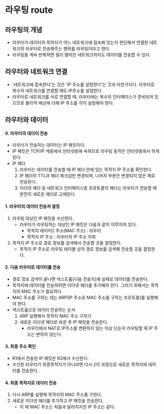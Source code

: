# 라우팅 route

## 라우팅의 개념
* 라우터가 데이터의 목적지가 어느 네트워크에 접속해 있는지 판단해서 연결된 네트워크의 라우터로 전송해주는 행위를 라우팅이라고 한다.
* 라우팅을 계속 반복하면 멀리 떨어진 네트워크까지도 데이터를 전송할 수 있다.

## 라우터와 네트워크 연결

* '네트워크에 접속한다'는 것은 'IP 주소를 설정한다'는 것과 마찬가지다. 라우터로 복수의 네트워크를 연결할 때도 IP주소를 설정한다.
* 라우터로 네트워크를 서로 연결할 때, 라우터에는 복수의 인터페이스가 준비되어 있으므로 물리적 배선에 더해 IP 주소를 각각 설정해야 한다.



## 라우터와 데이터

#### 0. 라우터의 데이터 전송
* 라우터가 전송하는 데이터는 IP 패킷이다.
* IP 패킷은 TCP/IP 계층에서 인터넷층에 속하므로 라우팅 동작은 인터넷층에서 하게 된다.
* IP 헤더
    1. 라우터는 데이터를 전송할 때 IP 헤더 안에 있는 목적지 IP 주소를 확인한다.
    2. IP 헤더의 TTL과 헤더 체크섬만 변경되며, 나머지 부분은 변경되지 않은 채로 전송된다.
    3. 이더넷 헤더 등 네트워크 인터페이스층 프로토콜의 헤더는 라우터가 전송할 때 완전히 새로운 헤더로 교체된다.

#### 1. 라우터의 데이터 전송처 결정
1. 라우팅 대상인 IP 패킷을 수신한다.
    * 라우터가 라우팅하는 대상인 IP 패킷은 다음과 같이 이루어져 있다.
        - 목적지 레이어2 주소(MAC 주소) : 라우터
        - 목적지 IP 주소 : 라우터의 IP 주소 이외
2. 목적지 IP 주소로 경로 정보를 검색해서 전송할 곳을 결정한다.
    * 목적지 IP 주소로 라우팅 테이블 상의 경로 정보를 검색해 전송할 곳을 결정한다.    


#### 2. 다음 라우터로 데이터를 전송
* 경로 정보 검색이 끝나면 넥스트홉(다음 전송지)에 실제로 데이터를 전송한다.
* 목적지에 데이터를 전송하려면 이더넷 헤더를 추가해야 한다. 그러기 위해서는 목적지의 MAC 주소가 필요하다.
* MAC 주소를 구하는 데는 ARP(IP 주소로 MAC 주소를 구하는 프로토콜)를 실행해야 한다.
* 넥스트홉으로 데이터 전송하는 순서
    1. ARP 실행해서 목적지 MAC 주소 구하기
    2. 새로운 이더넷 헤더로 바꾼 후 IP 패킷을 전송한다.
        * 라우터에서 NAT로 IP주소를 변환하지 않는 이상 단순히 라우팅할 때 IP 주소는 변하지 않는다.


#### 3. 최종 주소 확인
* R1에서 전송된 IP 패킷은 R2에서 수신한다.
* 수신한 라우터가 최종목적지가 아니라면 다시 2의 과정으로 새로운 목적지에 데이터를 전송한다.


#### 4. 최종 목적지로 데이터 전송
1. 다시 ARP를 실행해 목적지의 MAC 주소를 구한다.
2. 새로운 이더넷 헤더를 추가하고 IP 패킷을 전송한다.
    * 이 때 MAC 주소는 처음과 달라지지만 IP 주소는 같다.